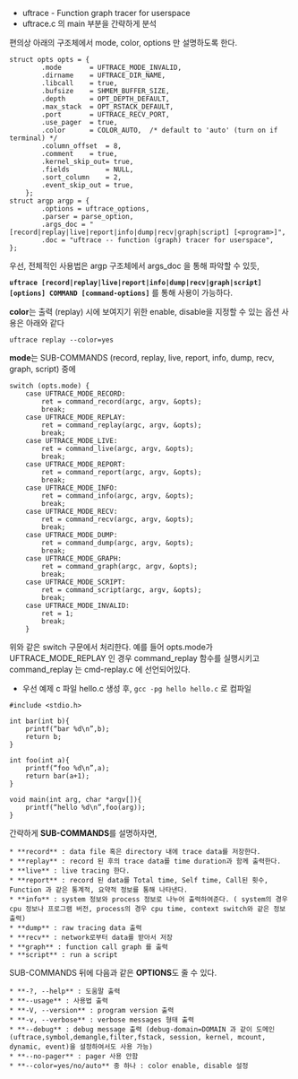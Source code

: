 * uftrace - Function graph tracer for userspace
* uftrace.c 의 main 부분을 간략하게 분석

편의상 아래의 구조체에서 mode, color, options 만 설명하도록 한다.

~~~
struct opts opts = {
		.mode		= UFTRACE_MODE_INVALID,
		.dirname	= UFTRACE_DIR_NAME,
		.libcall	= true,
		.bufsize	= SHMEM_BUFFER_SIZE,
		.depth		= OPT_DEPTH_DEFAULT,
		.max_stack	= OPT_RSTACK_DEFAULT,
		.port		= UFTRACE_RECV_PORT,
		.use_pager	= true,
		.color		= COLOR_AUTO,  /* default to 'auto' (turn on if terminal) */
		.column_offset	= 8,
		.comment	= true,
		.kernel_skip_out= true,
		.fields         = NULL,
		.sort_column	= 2,
		.event_skip_out = true,
	};
struct argp argp = {
		.options = uftrace_options,
		.parser = parse_option,
		.args_doc = "[record|replay|live|report|info|dump|recv|graph|script] [<program>]",
		.doc = "uftrace -- function (graph) tracer for userspace",
};
~~~

우선, 전체적인 사용법은 argp 구조체에서 args_doc 을 통해 파악할 수 있듯,

**`uftrace [record|replay|live|report|info|dump|recv|graph|script] [options] COMMAND [command-options]`** 를 통해 사용이 가능하다.

**color**는 출력 (replay) 시에 보여지기 위한 enable, disable을 지정할 수 있는 옵션
 사용은 아래와 같다
 
  `uftrace replay --color=yes`

**mode**는 SUB-COMMANDS (record, replay, live, report, info, dump, recv, graph, script) 중에

~~~
switch (opts.mode) {
	case UFTRACE_MODE_RECORD:
		ret = command_record(argc, argv, &opts);
		break;
	case UFTRACE_MODE_REPLAY:
		ret = command_replay(argc, argv, &opts);
		break;
	case UFTRACE_MODE_LIVE:
		ret = command_live(argc, argv, &opts);
		break;
	case UFTRACE_MODE_REPORT:
		ret = command_report(argc, argv, &opts);
		break;
	case UFTRACE_MODE_INFO:
		ret = command_info(argc, argv, &opts);
		break;
	case UFTRACE_MODE_RECV:
		ret = command_recv(argc, argv, &opts);
		break;
	case UFTRACE_MODE_DUMP:
		ret = command_dump(argc, argv, &opts);
		break;
	case UFTRACE_MODE_GRAPH:
		ret = command_graph(argc, argv, &opts);
		break;
	case UFTRACE_MODE_SCRIPT:
		ret = command_script(argc, argv, &opts);
		break;
	case UFTRACE_MODE_INVALID:
		ret = 1;
		break;
	}
~~~

위와 같은 switch 구문에서 처리한다. 예를 들어 opts.mode가 UFTRACE_MODE_REPLAY 인 경우 command_replay 함수를 실행시키고 
command_replay 는 cmd-replay.c 에 선언되어있다.

* 우선 예제 c 파일 hello.c 생성 후, `gcc -pg hello hello.c` 로 컴파일

~~~
#include <stdio.h>

int bar(int b){
	printf(“bar %d\n”,b);
	return b;
}

int foo(int a){
	printf(“foo %d\n”,a);
	return bar(a+1);
}

void main(int arg, char *argv[]){
	printf(“hello %d\n”,foo(arg));
}
~~~

간략하게 **SUB-COMMANDS**를 설명하자면,

~~~
* **record** : data file 혹은 directory 내에 trace data를 저장한다.
* **replay** : record 된 후의 trace data를 time duration과 함께 출력한다.
* **live** : live tracing 한다. 
* **report** : record 된 data를 Total time, Self time, Call된 횟수, Function 과 같은 통계적, 요약적 정보를 통해 나타낸다.
* **info** : system 정보와 process 정보로 나누어 출력하여준다. ( system의 경우 cpu 정보나 프로그램 버전, process의 경우 cpu time, context switch와 같은 정보 출력)
* **dump** : raw tracing data 출력
* **recv** : network로부터 data를 받아서 저장
* **graph** : function call graph 를 출력
* **script** : run a script
~~~

SUB-COMMANDS 뒤에 다음과 같은 **OPTIONS**도 줄 수 있다.
~~~
* **-?, --help** : 도움말 출력
* **--usage** : 사용법 출력
* **-V, --version** : program version 출력
* **-v, --verbose** : verbose messages 형태 출력
* **--debug** : debug message 출력 (debug-domain=DOMAIN 과 같이 도메인(uftrace,symbol,demangle,filter,fstack, session, kernel, mcount, dynamic, event)을 설정하여서도 사용 가능)
* **--no-pager** : pager 사용 안함
* **--color=yes/no/auto** 중 하나 : color enable, disable 설정
~~~


